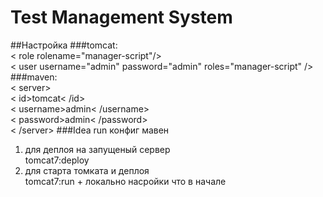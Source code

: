 # Test Management System #
##Настройка
###tomcat:  
< role rolename="manager-script"/>   
< user username="admin" password="admin" roles="manager-script" />
###maven:  
< server>  
< id>tomcat< /id>   
< username>admin< /username>  
< password>admin< /password>  
< /server> 
###Idea run
конфиг мавен  
1) для деплоя на запущеный сервер  
tomcat7:deploy
2) для старта томката и деплоя  
tomcat7:run + локально насройки что в начале